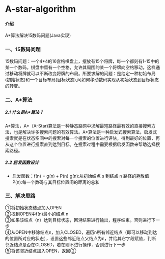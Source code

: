 # A-star-algorithm

#### 介绍
A*算法解决15数码问题(Java实现)

### 一、15数码问题

15数码问题：一个4*4的16宫格棋盘上，摆放有15个将牌，每一个都刻有1-15中的某一个数码。棋盘中留有一个空格，允许其周围的某一个将牌向空格移动，这样通过移动将牌就可以不断改变将牌的布局。所要求解的问题：是给定一种初始布局(初始状态)和一个目标布局(目标状态),问如何移动数码实现从初始状态到目标状态的转变。

### 二、A*算法

##### 2.1 什么是A\*算法？

 A\*算法，A*（A-Star)算法是一种静态路网中求解最短路径最有效的直接搜索方法，也是解决许多搜索问题的有效算法。A\*算法是一种启发式搜索算法，启发式搜索就是在状态空间中的搜索对每一个搜索的位置进行评估，得到最好的位置，再从这个位置进行搜索直到达到目标。在搜索过程中需要根据启发函数来帮助选择搜索路径。

##### 2.2 启发函数设计
* 启发函数：f(n) = g(n) + P(n)
g(n):从初始结点 s 到结点 n 路径的耗散值
P(n):每一个数码与其目标位置间的距离的总和

### 三、解决思路
①将初始状态结点加入OPEN<br>
②找到OPEN中f(n)最小的结点 n<br>
③如果该结点（n）达到目标状态，回溯结果进行输出，程序结束。否则进行下一步<br>
④从OPEN中移除结点n，加入CLOSED，遍历n所有邻近结点（即可以移动到达的位置所对应的状态），设置这些邻近结点父结点为n，并给其它字段赋值，判断邻近结点是否在CLOSED，若在则不进行操作，否则进行下一步<br>
⑤将该邻近结点加入OPEN，返回②<br>


